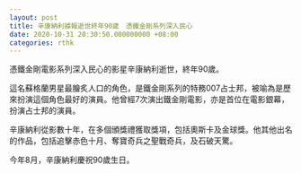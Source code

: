 ```yaml
---
layout: post
title: 辛康納利據報逝世終年90歲　憑鐵金剛系列深入民心
date: 2020-10-31 20:30:50.000000000 +08:00
categories: rthk
---
```


憑鐵金剛電影系列深入民心的影星辛康納利逝世，終年90歲。

這名蘇格蘭男星最膾炙人口的角色，是鐵金剛系列的特務007占士邦，被喻為是歷來扮演這個角色最好的演員。他曾經7次演出鐵金剛電影，亦是首位在電影銀幕，扮演占士邦的演員。

辛康納利從影數十年，在多個頒獎禮獲取獎項，包括奧斯卡及金球獎。他其他出名的作品，包括追擊赤色十月、奪寶奇兵之聖戰奇兵，及石破天驚。

今年8月，辛康納利慶祝90歲生日。
